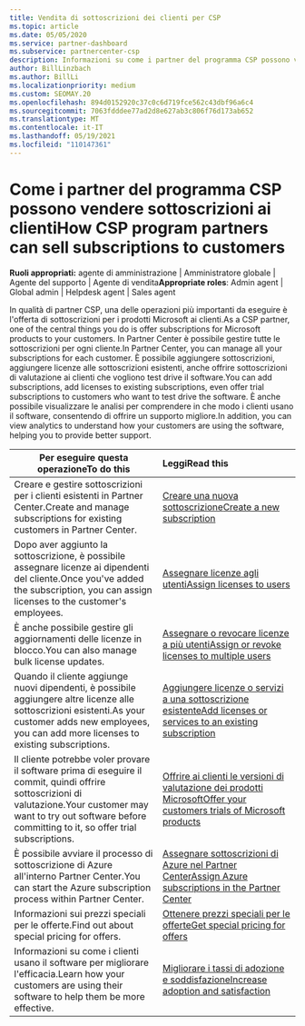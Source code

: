 ```yaml
---
title: Vendita di sottoscrizioni dei clienti per CSP
ms.topic: article
ms.date: 05/05/2020
ms.service: partner-dashboard
ms.subservice: partnercenter-csp
description: Informazioni su come i partner del programma CSP possono vendere sottoscrizioni ai clienti e gestirle tramite Partner Center.
author: BillLinzbach
ms.author: BillLi
ms.localizationpriority: medium
ms.custom: SEOMAY.20
ms.openlocfilehash: 894d0152920c37c0c6d719fce562c43dbf96a6c4
ms.sourcegitcommit: 7063fdddee77ad2d8e627ab3c806f76d173ab652
ms.translationtype: MT
ms.contentlocale: it-IT
ms.lasthandoff: 05/19/2021
ms.locfileid: "110147361"
---
```

# <a name="how-csp-program-partners-can-sell-subscriptions-to-customers"></a><span data-ttu-id="6a864-103">Come i partner del programma CSP possono vendere sottoscrizioni ai clienti</span><span class="sxs-lookup"><span data-stu-id="6a864-103">How CSP program partners can sell subscriptions to customers</span></span>

<span data-ttu-id="6a864-104">**Ruoli appropriati:** agente di amministrazione | Amministratore globale | Agente del supporto | Agente di vendita</span><span class="sxs-lookup"><span data-stu-id="6a864-104">**Appropriate roles**: Admin agent | Global admin | Helpdesk agent | Sales agent</span></span>

<span data-ttu-id="6a864-105">In qualità di partner CSP, una delle operazioni più importanti da eseguire è l'offerta di sottoscrizioni per i prodotti Microsoft ai clienti.</span><span class="sxs-lookup"><span data-stu-id="6a864-105">As a CSP partner, one of the central things you do is offer subscriptions for Microsoft products to your customers.</span></span> <span data-ttu-id="6a864-106">In Partner Center è possibile gestire tutte le sottoscrizioni per ogni cliente.</span><span class="sxs-lookup"><span data-stu-id="6a864-106">In Partner Center, you can manage all your subscriptions for each customer.</span></span> <span data-ttu-id="6a864-107">È possibile aggiungere sottoscrizioni, aggiungere licenze alle sottoscrizioni esistenti, anche offrire sottoscrizioni di valutazione ai clienti che vogliono test drive il software.</span><span class="sxs-lookup"><span data-stu-id="6a864-107">You can add subscriptions, add licenses to existing subscriptions, even offer trial subscriptions to customers who want to test drive the software.</span></span> <span data-ttu-id="6a864-108">È anche possibile visualizzare le analisi per comprendere in che modo i clienti usano il software, consentendo di offrire un supporto migliore.</span><span class="sxs-lookup"><span data-stu-id="6a864-108">In addition, you can view analytics to understand how your customers are using the software, helping you to provide better support.</span></span>

|<span data-ttu-id="6a864-109">**Per eseguire questa operazione**</span><span class="sxs-lookup"><span data-stu-id="6a864-109">**To do this**</span></span>   |<span data-ttu-id="6a864-110">**Leggi**</span><span class="sxs-lookup"><span data-stu-id="6a864-110">**Read this**</span></span>   |
|----------------------|:----------------------|
|<span data-ttu-id="6a864-111">Creare e gestire sottoscrizioni per i clienti esistenti in Partner Center.</span><span class="sxs-lookup"><span data-stu-id="6a864-111">Create and manage subscriptions for existing customers in Partner Center.</span></span>|[<span data-ttu-id="6a864-112">Creare una nuova sottoscrizione</span><span class="sxs-lookup"><span data-stu-id="6a864-112">Create a new subscription</span></span>](create-a-new-subscription.md)|
|<span data-ttu-id="6a864-113">Dopo aver aggiunto la sottoscrizione, è possibile assegnare licenze ai dipendenti del cliente.</span><span class="sxs-lookup"><span data-stu-id="6a864-113">Once you've added the subscription, you can assign licenses to the customer's employees.</span></span>  |[<span data-ttu-id="6a864-114">Assegnare licenze agli utenti</span><span class="sxs-lookup"><span data-stu-id="6a864-114">Assign licenses to users</span></span>](assign-licenses-to-users.md)|
|<span data-ttu-id="6a864-115">È anche possibile gestire gli aggiornamenti delle licenze in blocco.</span><span class="sxs-lookup"><span data-stu-id="6a864-115">You can also manage bulk license updates.</span></span>   |[<span data-ttu-id="6a864-116">Assegnare o revocare licenze a più utenti</span><span class="sxs-lookup"><span data-stu-id="6a864-116">Assign or revoke licenses to multiple users</span></span>](bulk-license-provisioning-for-multiple-users.md)|
|<span data-ttu-id="6a864-117">Quando il cliente aggiunge nuovi dipendenti, è possibile aggiungere altre licenze alle sottoscrizioni esistenti.</span><span class="sxs-lookup"><span data-stu-id="6a864-117">As your customer adds new employees, you can add more licenses to existing subscriptions.</span></span>   |[<span data-ttu-id="6a864-118">Aggiungere licenze o servizi a una sottoscrizione esistente</span><span class="sxs-lookup"><span data-stu-id="6a864-118">Add licenses or services to an existing subscription</span></span>](add-licenses-or-services-to-an-existing-subscription.md)|
|<span data-ttu-id="6a864-119">Il cliente potrebbe voler provare il software prima di eseguire il commit, quindi offrire sottoscrizioni di valutazione.</span><span class="sxs-lookup"><span data-stu-id="6a864-119">Your customer may want to try out software before committing to it, so offer trial subscriptions.</span></span>    |[<span data-ttu-id="6a864-120">Offrire ai clienti le versioni di valutazione dei prodotti Microsoft</span><span class="sxs-lookup"><span data-stu-id="6a864-120">Offer your customers trials of Microsoft products</span></span>](offer-your-customers-trials-of-microsoft-products.md)|
|<span data-ttu-id="6a864-121">È possibile avviare il processo di sottoscrizione di Azure all'interno Partner Center.</span><span class="sxs-lookup"><span data-stu-id="6a864-121">You can start the Azure subscription process within Partner Center.</span></span>   |[<span data-ttu-id="6a864-122">Assegnare sottoscrizioni di Azure nel Partner Center</span><span class="sxs-lookup"><span data-stu-id="6a864-122">Assign Azure subscriptions in the Partner Center</span></span>](assign-azure-subscriptions.md)|
|<span data-ttu-id="6a864-123">Informazioni sui prezzi speciali per le offerte.</span><span class="sxs-lookup"><span data-stu-id="6a864-123">Find out about special pricing for offers.</span></span>   |[<span data-ttu-id="6a864-124">Ottenere prezzi speciali per le offerte</span><span class="sxs-lookup"><span data-stu-id="6a864-124">Get special pricing for offers</span></span>](get-special-pricing-for-offers.md)|
|<span data-ttu-id="6a864-125">Informazioni su come i clienti usano il software per migliorare l'efficacia.</span><span class="sxs-lookup"><span data-stu-id="6a864-125">Learn how your customers are using their software to help them be more effective.</span></span>   | [<span data-ttu-id="6a864-126">Migliorare i tassi di adozione e soddisfazione</span><span class="sxs-lookup"><span data-stu-id="6a864-126">Increase adoption and satisfaction</span></span>](increasing-adoption-and-satisfaction.md)   |
